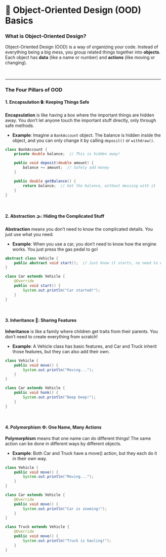 # 🚀 **Object-Oriented Design (OOD) Basics**

### **What is Object-Oriented Design?**
Object-Oriented Design (OOD) is a way of organizing your code. Instead of everything being a big mess, you group related things together into **objects**. Each object has **data** (like a name or number) and **actions** (like moving or changing).

<br>

---

### **The Four Pillars of OOD**

#### 1. **Encapsulation 🔒**: Keeping Things Safe 

**Encapsulation** is like having a box where the important things are hidden away. You don’t let anyone touch the important stuff directly, only through safe methods.

- **Example**: Imagine a `BankAccount` object. The balance is hidden inside the object, and you can only change it by calling `deposit()` or `withdraw()`.

```java
class BankAccount {
    private double balance;  // This is hidden away!

    public void deposit(double amount) {
        balance += amount;  // Safely add money
    }

    public double getBalance() {
        return balance;  // Get the balance, without messing with it
    }
}
```

<br>

#### 2. **Abstraction 🌫️**: Hiding the Complicated Stuff 
**Abstraction** means you don’t need to know the complicated details. You just use what you need.

- **Example**: When you use a car, you don’t need to know how the engine works. You just press the gas pedal to go!

```java
abstract class Vehicle {
    public abstract void start();  // Just know it starts, no need to understand everything
}

class Car extends Vehicle {
    @Override
    public void start() {
        System.out.println("Car started!");
    }
}
```

<br>

#### 3. **Inheritance 🔁**: Sharing Features  
**Inheritance** is like a family where children get traits from their parents. You don’t need to create everything from scratch!

- **Example**: A Vehicle class has basic features, and Car and Truck inherit those features, but they can also add their own.

```java
class Vehicle {
    public void move() {
        System.out.println("Moving...");
    }
}

class Car extends Vehicle {
    public void honk() {
        System.out.println("Beep beep!");
    }
}
```

<br>

#### 4. **Polymorphism ⚙️**: One Name, Many Actions  
**Polymorphism** means that one name can do different things! The same action can be done in different ways by different objects.

- **Example**: Both Car and Truck have a move() action, but they each do it in their own way.

```java
class Vehicle {
    public void move() {
        System.out.println("Moving...");
    }
}

class Car extends Vehicle {
    @Override
    public void move() {
        System.out.println("Car is zooming!");
    }
}

class Truck extends Vehicle {
    @Override
    public void move() {
        System.out.println("Truck is hauling!");
    }
}
```
